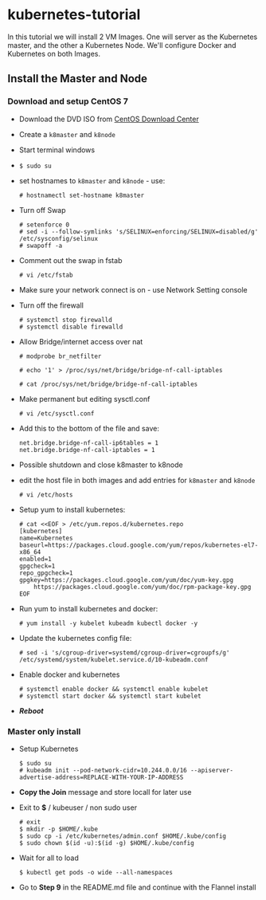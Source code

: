 # kubernetes-tutorial
In this tutorial we will install 2 VM Images. One will server as the Kubernetes master, and the other a Kubernetes Node. We'll configure Docker and Kubernetes on both Images. 

## Install the Master and Node 

### Download and setup CentOS 7
 - Download the DVD ISO from [CentOS Download Center](https://www.centos.org/download/)

 - Create a `k8master` and `k8node`

 - Start terminal windows

 - `$ sudo su`

 - set hostnames to `k8master` and `k8node` - use: 
 
    ```
    # hostnamectl set-hostname k8master
    ``` 

- Turn off Swap

    ```
    # setenforce 0
    # sed -i --follow-symlinks 's/SELINUX=enforcing/SELINUX=disabled/g' /etc/sysconfig/selinux
    # swapoff -a
    ```

- Comment out the swap in fstab 

    ```
    # vi /etc/fstab
    ```

- Make sure your network connect is on - use Network Setting console

- Turn off the firewall

    ```
    # systemctl stop firewalld
    # systemctl disable firewalld
    ```

- Allow Bridge/internet access over nat

    ```
    # modprobe br_netfilter
    ```

    ```
    # echo '1' > /proc/sys/net/bridge/bridge-nf-call-iptables

    # cat /proc/sys/net/bridge/bridge-nf-call-iptables
    ```

- Make permanent but editing sysctl.conf

    ```
    # vi /etc/sysctl.conf
    ```

- Add this to the bottom of the file and save:

    ```
    net.bridge.bridge-nf-call-ip6tables = 1
    net.bridge.bridge-nf-call-iptables = 1
    ```

-   Possible shutdown and close k8master to k8node

- edit the host file in both images and add entries for `k8master` and `k8node`

    ```
    # vi /etc/hosts
    ```

- Setup yum to install kubernetes:

    ```
    # cat <<EOF > /etc/yum.repos.d/kubernetes.repo
    [kubernetes]
    name=Kubernetes
    baseurl=https://packages.cloud.google.com/yum/repos/kubernetes-el7-x86_64
    enabled=1
    gpgcheck=1
    repo_gpgcheck=1
    gpgkey=https://packages.cloud.google.com/yum/doc/yum-key.gpg
        https://packages.cloud.google.com/yum/doc/rpm-package-key.gpg
    EOF
    ```

- Run yum to install kubernetes and docker:

    ```
    # yum install -y kubelet kubeadm kubectl docker -y
    ```

- Update the kubernetes config file:

    ```
    # sed -i 's/cgroup-driver=systemd/cgroup-driver=cgroupfs/g' /etc/systemd/system/kubelet.service.d/10-kubeadm.conf
    ```

- Enable docker and kubernetes

    ```
    # systemctl enable docker && systemctl enable kubelet
    # systemctl start docker && systemctl start kubelet
    ```

- ***Reboot***

### **Master only** install

- Setup Kubernetes

    ```
    $ sudo su
    # kubeadm init --pod-network-cidr=10.244.0.0/16 --apiserver-advertise-address=REPLACE-WITH-YOUR-IP-ADDRESS
    ```

- **Copy the Join** message and store locall for later use

- Exit to **$** / kubeuser / non sudo user

    ```
    # exit
    $ mkdir -p $HOME/.kube
    $ sudo cp -i /etc/kubernetes/admin.conf $HOME/.kube/config
    $ sudo chown $(id -u):$(id -g) $HOME/.kube/config
    ```

- Wait for all to load

    ```
    $ kubectl get pods -o wide --all-namespaces
    ```

- Go to **Step 9** in the README.md file and continue with the Flannel install






